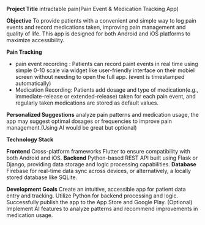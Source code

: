 **Project Title**
intractable pain(Pain Event & Medication Tracking App)

**Objective**
To provide patients with a convenient and simple way to log pain events and record medications taken, improving pain management and quality of life. This app is designed for both Android and iOS platforms to maximize accessibility.

**Pain Tracking**
- pain event recording : Patients can record paint events in real time using simple 0-10 scale via widget like user-friendly interface on their mobiel screen without needing to open the full app. (event is timestamped automatically)
- Medication Recording: Patients add dosage and type of medication(e.g., immediate-release or extended-release) taken for each pain event, and regularly taken medications are stored as default values.

**Personalized Suggestions** 
analyze pain patterns and medication usage, the app may suggest optimal dosages or frequencies to improve pain management.(Using AI would be great but optional)

**Technology Stack**

**Frontend**
Cross-platform frameworks Flutter to ensure compatibility with both Android and iOS. 
**Backend**
Python-based REST API built using Flask or Django, providing data storage and logic processing capabilities.
**Database**
Firebase for real-time data sync across devices, or alternatively, a locally stored database like SQLite.

**Development Goals**
Create an intuitive, accessible app for patient data entry and tracking.
Utilize Python for backend processing and logic.
Successfully publish the app to the App Store and Google Play.
(Optional) Implement AI features to analyze patterns and recommend improvements in medication usage.
